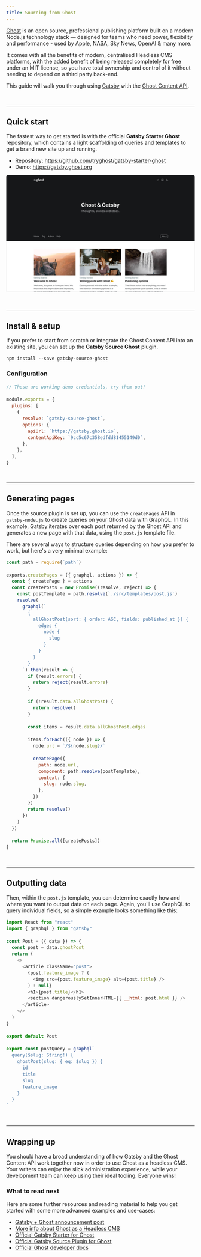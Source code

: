 ```yaml
---
title: Sourcing from Ghost
---
```


[Ghost](https://ghost.org) is an open source, professional publishing platform built on a modern Node.js technology stack — designed for teams who need power, flexibility and performance - used by Apple, NASA, Sky News, OpenAI & many more.

It comes with all the benefits of modern, centralised Headless CMS platforms, with the added benefit of being released completely for free under an MIT license, so you have total ownership and control of it without needing to depend on a third party back-end.

This guide will walk you through using [Gatsby](https://www.gatsbyjs.org/) with the [Ghost Content API](https://docs.ghost.org/api/content/).

&nbsp;

---

## Quick start

The fastest way to get started is with the official **Gatsby Starter Ghost** repository, which contains a light scaffolding of queries and templates to get a brand new site up and running.

- Repository: https://github.com/tryghost/gatsby-starter-ghost
- Demo: https://gatsby.ghost.org

[![Gatsby Starter Ghost](./images/gatsby-starter-ghost.jpg)](https://gatsby.ghost.org)

&nbsp;

---

## Install & setup

If you prefer to start from scratch or integrate the Ghost Content API into an existing site, you can set up the **Gatsby Source Ghost** plugin.

```shell
npm install --save gatsby-source-ghost
```

### Configuration

```javascript:title=gatsby-config.js
// These are working demo credentials, try them out!

module.exports = {
  plugins: [
    {
      resolve: `gatsby-source-ghost`,
      options: {
        apiUrl: `https://gatsby.ghost.io`,
        contentApiKey: `9cc5c67c358edfdd81455149d0`,
      },
    },
  ],
}
```

&nbsp;

---

## Generating pages

Once the source plugin is set up, you can use the `createPages` API in `gatsby-node.js` to create queries on your Ghost data with GraphQL. In this example, Gatsby iterates over each post returned by the Ghost API and generates a new page with that data, using the `post.js` template file.

There are several ways to structure queries depending on how you prefer to work, but here's a very minimal example:

```javascript:title=gatsby-node.js
const path = require(`path`)

exports.createPages = ({ graphql, actions }) => {
  const { createPage } = actions
  const createPosts = new Promise((resolve, reject) => {
    const postTemplate = path.resolve(`./src/templates/post.js`)
    resolve(
      graphql(`
        {
          allGhostPost(sort: { order: ASC, fields: published_at }) {
            edges {
              node {
                slug
              }
            }
          }
        }
      `).then(result => {
        if (result.errors) {
          return reject(result.errors)
        }

        if (!result.data.allGhostPost) {
          return resolve()
        }

        const items = result.data.allGhostPost.edges

        items.forEach(({ node }) => {
          node.url = `/${node.slug}/`

          createPage({
            path: node.url,
            component: path.resolve(postTemplate),
            context: {
              slug: node.slug,
            },
          })
        })
        return resolve()
      })
    )
  })

  return Promise.all([createPosts])
}
```

&nbsp;

---

## Outputting data

Then, within the `post.js` template, you can determine exactly how and where you want to output data on each page. Again, you'll use GraphQL to query individual fields, so a simple example looks something like this:

```javascript:title=templates/post.js
import React from "react"
import { graphql } from "gatsby"

const Post = ({ data }) => {
  const post = data.ghostPost
  return (
    <>
      <article className="post">
        {post.feature_image ? (
          <img src={post.feature_image} alt={post.title} />
        ) : null}
        <h1>{post.title}</h1>
        <section dangerouslySetInnerHTML={{ __html: post.html }} />
      </article>
    </>
  )
}

export default Post

export const postQuery = graphql`
  query($slug: String!) {
    ghostPost(slug: { eq: $slug }) {
      id
      title
      slug
      feature_image
    }
  }
`
```

&nbsp;

---

## Wrapping up

You should have a broad understanding of how Gatsby and the Ghost Content API work together now in order to use Ghost as a headless CMS. Your writers can enjoy the slick administration experience, while your development team can keep using their ideal tooling. Everyone wins!

### What to read next

Here are some further resources and reading material to help you get started with some more advanced examples and use-cases:

- [Gatsby + Ghost announcement post](https://www.gatsbyjs.org/blog/2019-01-14-modern-publications-with-gatsby-ghost/)
- [More info about Ghost as a Headless CMS](https://blog.ghost.org/jamstack/)
- [Official Gatsby Starter for Ghost](https://github.com/tryghost/gatsby-starter-ghost)
- [Official Gatsby Source Plugin for Ghost](/packages/gatsby-source-ghost/)
- [Official Ghost developer docs](https://docs.ghost.org/api/)
